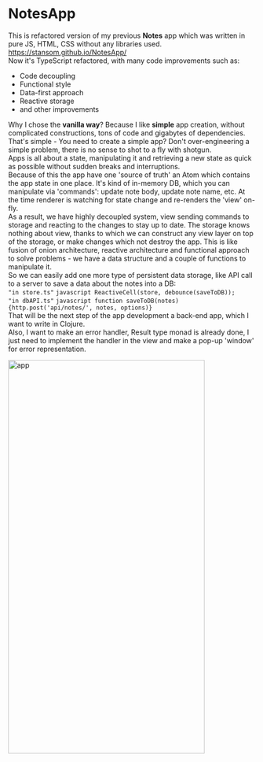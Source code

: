 # NotesApp

This is refactored version of my previous **Notes** app which was written in pure JS, HTML, CSS without any libraries
used.<br>
https://stansom.github.io/NotesApp/ <br>
Now it's TypeScript refactored, with many code improvements such as:

* Code decoupling
* Functional style
* Data-first approach
* Reactive storage
* and other improvements

Why I chose the **vanilla way**? Because I like **simple** app creation, without complicated constructions, tons of code
and gigabytes of dependencies.<br>
That's simple - You need to create a simple app? Don't over-engineering a simple problem, there is no sense to shot to a
fly with shotgun.<br>
Apps is all about a state, manipulating it and retrieving a new state as quick as possible without sudden breaks and
interruptions.<br>
Because of this the app have one 'source of truth' an Atom which contains the app state in one place. It's kind of
in-memory DB, which you can manipulate via 'commands': update note body, update note name, etc. At the time renderer is
watching for state change and re-renders the 'view' on-fly.<br>
As a result, we have highly decoupled system, view sending commands to storage and reacting to the changes to stay up to
date. The storage knows nothing about view, thanks to which we can construct any view layer on top of the storage, or
make changes which not destroy the app. This is like fusion of onion architecture, reactive architecture and functional
approach to solve problems - we have a data structure and a couple of functions to manipulate it.<br>
So we can easily add one more type of persistent data storage, like API call to a server to save a data about the notes
into a DB:<br>
`"in store.ts"` ```javascript ReactiveCell(store, debounce(saveToDB));``` <br>
`"in dbAPI.ts"` ```javascript function saveToDB(notes) {http.post('api/notes/', notes, options)}```<br>
That will be the next step of the app development a back-end app, which I want to write in Clojure.<br>
Also, I want to make an error handler, Result type monad is already done, I just need to implement the handler in the
view and make a pop-up 'window' for error representation.

<img alt="app" src="https://user-images.githubusercontent.com/77399308/144223556-46503baa-af03-45fd-976c-44535e85a1aa.jpg" width="400" height="800">
